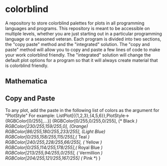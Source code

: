 # colorblind
A repository to store colorblind palettes for plots in all programming languages and programs. This
repository is meant to be accessible on multiple levels, whether you are just starting out 
in a particular programming language or a seasoned veteran. Each program is divided into two
sections, the "copy paste" method and the "integrated" solution.  The "copy and paste" method 
will allow you to copy and paste a few lines of code to make your work colorblind friendly. 
The "integrated" solution will change the default plot options for a program so that it will 
always create material that is colorblind friendly.

Mathematica
---
Copy and Paste
--
To any plot, add the paste in the following list of colors as the argument for "PlotStyle"
For example: ListPlot[{{1,2,3},{4,5,6}},PlotStyle->{RGBColor[0/255],...}]
{RGBColor[0/255,0/255,0/255], (* Black *)
					RGBColor[230/255,159/255,0], (*Orange*)
					RGBColor[86/255,180/255,233/255], (*Light Blue*)
						RGBColor[0/255,158/255,115/255],(* Teal *)
					 RGBColor[240/255,228/255,66/255], (* Yellow *)
					RGBColor[0/255,114/255,178/255],(* Royal Blue *)
					 RGBColor[213/255,94/255,0/255], (* Vermillion *)
					 RGBColor[204/255,121/255,167/255] (* Pink *)
}

